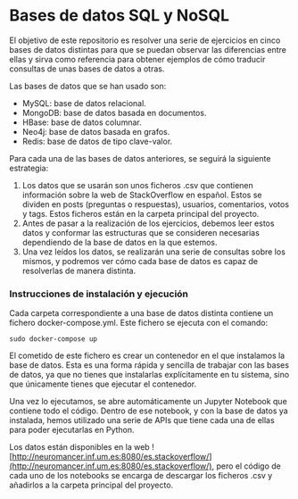 # Bases de datos SQL y NoSQL
El objetivo de este repositorio es resolver una serie de ejercicios en cinco bases de datos distintas para que se puedan observar las diferencias entre ellas y sirva como referencia para obtener ejemplos de cómo traducir consultas de unas bases de datos a otras.

Las bases de datos que se han usado son:

* MySQL: base de datos relacional.
* MongoDB: base de datos basada en documentos.
* HBase: base de datos columnar.
* Neo4j: base de datos basada en grafos.
* Redis: base de datos de tipo clave-valor.

Para cada una de las bases de datos anteriores, se seguirá la siguiente estrategia:

1. Los datos que se usarán son unos ficheros .csv que contienen información sobre la web de StackOverflow en español. Estos se dividen en posts (preguntas o respuestas), usuarios, comentarios, votos y tags. Estos ficheros están en la carpeta principal del proyecto.
2. Antes de pasar a la realización de los ejercicios, debemos leer estos datos y conformar las estructuras que se consideren necesarias dependiendo de la base de datos en la que estemos.
3. Una vez leídos los datos, se realizarán una serie de consultas sobre los mismos, y podremos ver cómo cada base de datos es capaz de resolverlas de manera distinta.

### Instrucciones de instalación y ejecución

Cada carpeta correspondiente a una base de datos distinta contiene un fichero docker-compose.yml. Este fichero se ejecuta con el comando:
```shell
sudo docker-compose up
```
El cometido de este fichero es crear un contenedor en el que instalamos la base de datos. Esta es una forma rápida y sencilla de trabajar con las bases de datos, ya que no tienes que instalarlas explícitamente en tu sistema, sino que únicamente tienes que ejecutar el contenedor.

Una vez lo ejecutamos, se abre automáticamente un Jupyter Notebook que contiene todo el código. Dentro de ese notebook, y con la base de datos ya instalada, hemos utilizado una serie de APIs que tiene cada una de ellas para poder ejecutarlas en Python.

Los datos están disponibles en la web ![http://neuromancer.inf.um.es:8080/es.stackoverflow/](http://neuromancer.inf.um.es:8080/es.stackoverflow/), pero el código de cada uno de los notebooks se encarga de descargar los ficheros .csv y añadirlos a la carpeta principal del proyecto.
